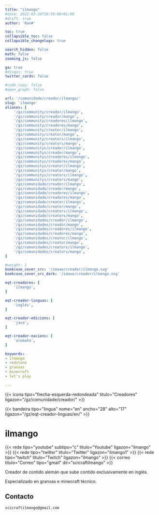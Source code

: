 ```yaml
---
title: "ilmango"
#date: 2022-03-26T18:59:08+01:00
#draft: true
author: 'Ran#'

toc: true
collapsible_toc: false
collapsible_changelogs: true

search_hidden: false
math: false
zooming_js: false

ga: true
#disqus: true
twitter_cards: false

#code_copy: false
#open_graph: false

url: '/comunidade/creador/ilmango/'
slug: 'ilmango'
aliases: [
    '/gz/community/creador/ilmango',
    '/gz/community/creador/mango',
    '/gz/community/creadores/ilmango',
    '/gz/community/creadores/mango',
    '/gz/community/creator/ilmango',
    '/gz/community/creator/mango',
    '/gz/community/creators/ilmango',
    '/gz/community/creators/mango',
    '/gz/communitys/creador/ilmango',
    '/gz/communitys/creador/mango',
    '/gz/communitys/creadores/ilmango',
    '/gz/communitys/creadores/mango',
    '/gz/communitys/creator/ilmango',
    '/gz/communitys/creator/mango',
    '/gz/communitys/creators/ilmango',
    '/gz/communitys/creators/mango',
    '/gz/comunidade/creador/ilmango',
    '/gz/comunidade/creador/mango',
    '/gz/comunidade/creadores/ilmango',
    '/gz/comunidade/creadores/mango',
    '/gz/comunidade/creator/ilmango',
    '/gz/comunidade/creator/mango',
    '/gz/comunidade/creators/ilmango',
    '/gz/comunidade/creators/mango',
    '/gz/comunidades/creador/ilmango',
    '/gz/comunidades/creador/mango',
    '/gz/comunidades/creadores/ilmango',
    '/gz/comunidades/creadores/mango',
    '/gz/comunidades/creator/ilmango',
    '/gz/comunidades/creator/mango',
    '/gz/comunidades/creators/ilmango',
    '/gz/comunidades/creators/mango',
]

#weight: 1
bookcase_cover_src: '/imaxe/creador/ilmango.svg'
bookcase_cover_src_dark: '/imaxe/creador/ilmango.svg'

eqt-creadores: [
    'ilmango',
]

eqt-creador-linguas: [
    'inglés',
]

eqt-creador-edicions: [
    'java',
]

eqt-creador-nacions: [
    'alemaña',
]

keywords:
- ilmango
- redstone
- granxas
- minecraft
- let's play

---
```


{{< icona tipo="frecha-esquerda-redondeada" titulo="Creadores" ligazon="/gz/comunidade/creador/" >}}

{{< bandeira tipo="lingua" nome="en" ancho="28" alto="17" ligazon="/gz/eqt-creador-linguas/en/" >}}

# ilmango

{{< rede tipo="youtube" subtipo="c" titulo="Youtube" ligazon="ilmango" >}}
{{< rede tipo="twitter" titulo="Twitter" ligazon="ilmango1" >}}
{{< rede tipo="twitch" titulo="Twitch" ligazon="ilmango" >}}
{{< correo titulo="Correo" tipo="gmail" dir="scicraftilmango" >}}

Creador de contido alemán que sube contido exclusivamente en inglés.

Especializado en granxas e minecraft técnico.

## Contacto

```
scicraftilmango@gmail.com
```
